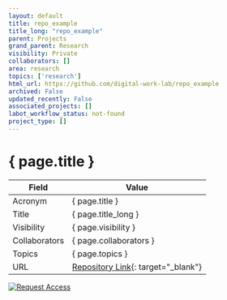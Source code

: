 ```yaml
---
layout: default
title: repo_example
title_long: "repo_example"
parent: Projects
grand_parent: Research
visibility: Private
collaborators: []
area: research
topics: ['research']
html_url: https://github.com/digital-work-lab/repo_example
archived: False
updated_recently: False
associated_projects: []
labot_workflow_status: not-found
project_type: []
---
```


# { page.title }

Field               | Value
------------------- | ----------------------------------
Acronym             | { page.title }
Title               | { page.title_long }
Visibility          | { page.visibility }
Collaborators       | { page.collaborators }
Topics              | { page.topics }
URL                 | [Repository Link](https://github.com/digital-work-lab/repo_example){: target="_blank"}

[![Request Access](https://img.shields.io/badge/Request-Access-blue?style=for-the-badge)](https://github.com/digital-work-lab/repo_example/issues/new?assignees=geritwagner&labels=access+request&template=request-repo-access.md&title=%5BAccess+Request%5D+Request+for+access+to+repository)

